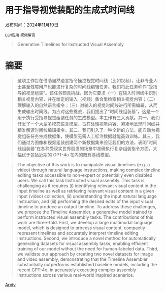 # 用于指导视觉装配的生成式时间线

发布时间：2024年11月19日

`LLM应用` `视频编辑`

> Generative Timelines for Instructed Visual Assembly

# 摘要

> 这项工作旨在借助自然语言指令操控视觉时间线（比如视频），让非专业人士甚至残障用户也能进行复杂的时间线编辑任务。我们将此任务称作“受指导的视觉组装”。该任务颇具挑战，因为它要求（一）在输入时间线中识别相关视觉内容，并在给定的输入（视频）集合里检索相关视觉内容；（二）理解输入的自然语言指令；（三）对输入的视觉时间线进行所需编辑，从而生成输出时间线。为应对这些挑战，我们提出了“时间线组装器”，这是一个用于执行受指导视觉组装任务的生成模型。本工作有三大贡献。其一，我们开发了一个大型多模态语言模型，旨在处理视觉内容、紧凑地呈现时间线并精准解读时间线编辑指令。其二，我们引入了一种全新的方法，能自动为视觉组装任务生成数据集，使模型无需人工标注数据就能高效训练。其三，我们通过为图像和视频组装创建两个新数据集来验证我们的方法，表明“时间线组装器”在各种受现实世界启发的场景中准确执行复杂组装指令方面，大幅优于包括近期的 GPT-4o 在内的既有基线模型。

> The objective of this work is to manipulate visual timelines (e.g. a video) through natural language instructions, making complex timeline editing tasks accessible to non-expert or potentially even disabled users. We call this task Instructed visual assembly. This task is challenging as it requires (i) identifying relevant visual content in the input timeline as well as retrieving relevant visual content in a given input (video) collection, (ii) understanding the input natural language instruction, and (iii) performing the desired edits of the input visual timeline to produce an output timeline. To address these challenges, we propose the Timeline Assembler, a generative model trained to perform instructed visual assembly tasks. The contributions of this work are three-fold. First, we develop a large multimodal language model, which is designed to process visual content, compactly represent timelines and accurately interpret timeline editing instructions. Second, we introduce a novel method for automatically generating datasets for visual assembly tasks, enabling efficient training of our model without the need for human-labeled data. Third, we validate our approach by creating two novel datasets for image and video assembly, demonstrating that the Timeline Assembler substantially outperforms established baseline models, including the recent GPT-4o, in accurately executing complex assembly instructions across various real-world inspired scenarios.

[Arxiv](https://arxiv.org/abs/2411.12293)